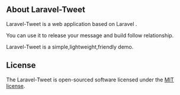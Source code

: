 

## About Laravel-Tweet

Laravel-Tweet is a web application based on Laravel .

You can use it to release your message and build follow relationship.

Laravel-Tweet is a simple,lightweight,friendly demo.

## License

The Laravel-Tweet is open-sourced software licensed under the [MIT license](http://opensource.org/licenses/MIT).
